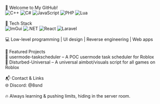 👋 Welcome to My GitHub!<br>
<img src="https://img.shields.io/badge/Language-C++-blue?style=flat&logo=c%2B%2B" alt="C++"> <img src="https://img.shields.io/badge/Language-C%23-blueviolet?style=flat&logo=csharp" alt="C#"> <img src="https://img.shields.io/badge/Language-JavaScript-yellow?style=flat&logo=javascript" alt="JavaScript"> <img src="https://img.shields.io/badge/Language-PHP-777bb4?style=flat&logo=php" alt="PHP"> <img src="https://img.shields.io/badge/Language-Lua-2c2d72?style=flat&logo=lua" alt="Lua"><br><br>
🔧 Tech Stack<br>
<img src="https://img.shields.io/badge/Framework-ImGui-9cf?style=flat" alt="ImGui"> <img src="https://img.shields.io/badge/Framework-.NET-512BD4?style=flat&logo=dotnet" alt=".NET"> <img src="https://img.shields.io/badge/Framework-React-61DAFB?style=flat&logo=react" alt="React"> <img src="https://img.shields.io/badge/Framework-Laravel-FF2D20?style=flat&logo=laravel" alt="Laravel"><br><br>
💻 Low-level programming | UI design | Reverse engineering | Web apps<br><br>
🚀 Featured Projects<br>
🔹 usermode-taskscheduler – A POC usermode task scheduler for Roblox<br>
🔹 Disturbed-Universal – A universal aimbot/visuals script for all games on Roblox<br>
<br>
📬 Contact & Links<br>
🌐 Discord: @8snd<br>
<br>
🔥 Always learning & pushing limits, hiding in the server room.
